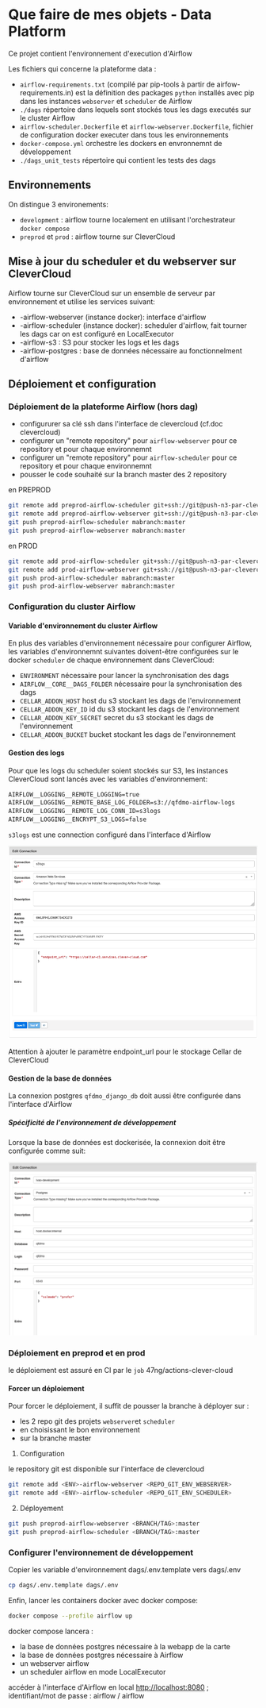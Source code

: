 # Que faire de mes objets - Data Platform

Ce projet contient l'environnement d'execution d'Airflow

Les fichiers qui concerne la plateforme data :

- `airflow-requirements.txt` (compilé par pip-tools à partir de airfow-requirements.in) est la définition des packages `python` installés avec pip dans les instances `webserver` et `scheduler` de Airflow
- `./dags` répertoire dans lequels sont stockés tous les dags executés sur le cluster Airflow
- `airflow-scheduler.Dockerfile` et `airflow-webserver.Dockerfile`, fichier de configuration docker executer dans tous les environnements
- `docker-compose.yml` orchestre les dockers en envronnemnt de développement
- `./dags_unit_tests` répertoire qui contient les tests des dags

## Environnements

On distingue 3 environements:

- `development` : airflow tourne localement en utilisant l'orchestrateur `docker compose`
- `preprod` et `prod` : airflow tourne sur CleverCloud

## Mise à jour du scheduler et du webserver sur CleverCloud

Airflow tourne sur CleverCloud sur un ensemble de serveur par environnement et utilise les services suivant:

- <ENVIRONMENT>-airflow-webserver (instance docker): interface d'airflow
- <ENVIRONMENT>-airflow-scheduler (instance docker): scheduler d'airflow, fait tourner les dags car on est configuré en LocalExecutor
- <ENVIRONMENT>-airflow-s3 : S3 pour stocker les logs et les dags
- <ENVIRONMENT>-airflow-postgres : base de données nécessaire au fonctionnelment d'airflow

## Déploiement et configuration

### Déploiement de la plateforme Airflow (hors dag)

- configururer sa clé ssh dans l'interface de clevercloud (cf.doc clevercloud)
- configurer un "remote repository" pour `airflow-webserver` pour ce repository et pour chaque environnemnt
- configurer un "remote repository" pour `airflow-scheduler` pour ce repository et pour chaque environnemnt
- pousser le code souhaité sur la branch master des 2 repository

en PREPROD

```sh
git remote add preprod-airflow-scheduler git+ssh://git@push-n3-par-clevercloud-customers.services.clever-cloud.com/app_3d1f7d89-d7f0-433a-ac01-c663d4729143.git
git remote add preprod-airflow-webserver git+ssh://git@push-n3-par-clevercloud-customers.services.clever-cloud.com/app_d3c229bf-be85-4dbd-aca2-c8df1c6166de.git
git push preprod-airflow-scheduler mabranch:master
git push preprod-airflow-webserver mabranch:master
```

en PROD

```sh
git remote add prod-airflow-scheduler git+ssh://git@push-n3-par-clevercloud-customers.services.clever-cloud.com/app_fda5d606-44d9-485f-a1b4-1f7007bc3bec.git
git remote add prod-airflow-webserver git+ssh://git@push-n3-par-clevercloud-customers.services.clever-cloud.com/app_efd2802a-1773-48e0-987e-7a6dffb929d1.git
git push prod-airflow-scheduler mabranch:master
git push prod-airflow-webserver mabranch:master
```

### Configuration du cluster Airflow

#### Variable d'environnement du cluster Airflow

En plus des variables d'environnement nécessaire pour configurer Airflow, les variables d'environnemnt suivantes doivent-être configurées sur le docker `scheduler` de chaque environnement dans CleverCloud:

- `ENVIRONMENT` nécessaire pour lancer la synchronisation des dags
- `AIRFLOW__CORE__DAGS_FOLDER` nécessaire pour la synchronisation des dags
- `CELLAR_ADDON_HOST` host du s3 stockant les dags de l'environnement
- `CELLAR_ADDON_KEY_ID` id du s3 stockant les dags de l'environnement
- `CELLAR_ADDON_KEY_SECRET` secret du s3 stockant les dags de l'environnement
- `CELLAR_ADDON_BUCKET` bucket stockant les dags de l'environnement

#### Gestion des logs

Pour que les logs du scheduler soient stockés sur S3, les instances CleverCloud sont lancés avec les variables d'environnement:

```txt
AIRFLOW__LOGGING__REMOTE_LOGGING=true
AIRFLOW__LOGGING__REMOTE_BASE_LOG_FOLDER=s3://qfdmo-airflow-logs
AIRFLOW__LOGGING__REMOTE_LOG_CONN_ID=s3logs
AIRFLOW__LOGGING__ENCRYPT_S3_LOGS=false
```

`s3logs` est une connection configuré dans l'interface d'Airflow

![Configuration d'une connexion à Cellar (stockage s3 de clevercloud) dans Airflow](./img/airflow-s3-connection-configuration.png)

Attention à ajouter le paramètre endpoint_url pour le stockage Cellar de CleverCloud

#### Gestion de la base de données

La connexion postgres `qfdmo_django_db` doit aussi être configurée dans l'interface d'Airflow

##### Spécificité de l'environnement de développement

Lorsque la base de données est dockerisée, la connexion doit être configurée comme suit:

![Configuration d'une connexion à Postgres dockerisé dans Airflow](./img/airflow-db-connection-configuration.png)

### Déploiement en preprod et en prod

le déploiement est assuré en CI par le `job` 47ng/actions-clever-cloud

#### Forcer un déploiement

Pour forcer le déploiement, il suffit de pousser la branche à déployer sur :

- les 2 repo git des projets `webserver`et `scheduler`
- en choisissant le bon environnement
- sur la branche master

1. Configuration

le repository git est disponible sur l'interface de clevercloud

```sh
git remote add <ENV>-airflow-webserver <REPO_GIT_ENV_WEBSERVER>
git remote add <ENV>-airflow-scheduler <REPO_GIT_ENV_SCHEDULER>
```

2. Déployement

```sh
git push preprod-airflow-webserver <BRANCH/TAG>:master
git push preprod-airflow-scheduler <BRANCH/TAG>:master
```

### Configurer l'environnement de développement

Copier les variable d'environnement dags/.env.template vers dags/.env

```sh
cp dags/.env.template dags/.env
```

Enfin, lancer les containers docker avec docker compose:

```sh
docker compose --profile airflow up
```

docker compose lancera :

- la base de données postgres nécessaire à la webapp de la carte
- la base de données postgres nécessaire à Airflow
- un webserver airflow
- un scheduler airflow en mode LocalExecutor

accéder à l'interface d'Airflow en local [http://localhost:8080](http://localhost:8080) ; identifiant/mot de passe : airflow / airflow
